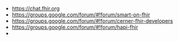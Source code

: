 
- https://chat.fhir.org
- https://groups.google.com/forum/#!forum/smart-on-fhir
- https://groups.google.com/forum/#!forum/cerner-fhir-developers
- https://groups.google.com/forum/#!forum/hapi-fhir
- 